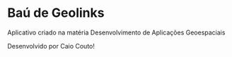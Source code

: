 # Baú de Geolinks

Aplicativo criado na matéria Desenvolvimento de Aplicações Geoespaciais


Desenvolvido por Caio Couto!


